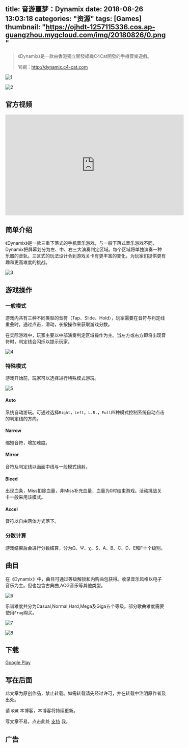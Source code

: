 title: 音游噩梦：Dynamix
date: 2018-08-26 13:03:18
categories: "资源"
tags: [Games]
thumbnail: "https://ojhdt-1257115336.cos.ap-guangzhou.myqcloud.com/img/20180826/0.png"
---
>《Dynamix》是一款由香港獨立開發組織C4Cat開發的手機音樂遊戲。
>
>官網：http://dynamix.c4-cat.com

![1](https://ojhdt-1257115336.cos.ap-guangzhou.myqcloud.com/img/20180826/1.png)

![2](https://ojhdt-1257115336.cos.ap-guangzhou.myqcloud.com/img/20180826/2.png)

## 官方视频

<iframe width="560" height="315" src="https://www.youtube.com/embed/Dph6gHJB7SI?rel=0" frameborder="0" allow="autoplay; encrypted-media" allowfullscreen></iframe>

## 简单介绍

《Dynamix》是一款三重下落式的手机音乐游戏，与一般下落式音乐游戏不同，Dynamix把屏幕划分为左、中、右三大演奏判定区域。每个区域将单独演奏一种乐器的音轨。三区式的玩法设计令到游戏关卡有更丰富的变化，为玩家们提供更有趣和更高难度的挑战。

![3](https://ojhdt-1257115336.cos.ap-guangzhou.myqcloud.com/img/20180826/3.png)

## 游戏操作

### 一般模式

游戏内共有三种不同类型的音符（Tap、Slide、Hold），玩家需要在音符与判定线重叠时，通过点击，滑动，长按操作来获取游戏分数。

在实际游戏中，玩家主要以中部演奏判定区域操作为主。当左方或右方即将出现音符时，判定线会闪烁以提示玩家。

![4](https://ojhdt-1257115336.cos.ap-guangzhou.myqcloud.com/img/20180826/4.png)

### 特殊模式

游戏开始前，玩家可以选择进行特殊模式游玩。

![5](https://ojhdt-1257115336.cos.ap-guangzhou.myqcloud.com/img/20180826/5.png)

#### Auto

系统自动游玩。可通过选择`Right`，`Left`，`L.R.`，`Full`四种模式控制系统自动点击的判定线的方向。

#### Narrow

缩短音符，增加难度。

#### Mirror

音符及判定线以画面中线与一般模式镜射。

#### Bleed

出现血条，Miss扣除血量，非Miss补充血量，血量为0时结束游戏。活动挑战关卡一般采用该模式。

#### Accel

音符以自由落体方式落下。

### 分数计算

游戏结束后会进行分数结算，分为Ω、Ψ、χ、S、A、B、C、D、E和F十个级别。


## 曲目

在《Dynamix》中，曲目可通过等级解锁和内购曲包获得。收录音乐风格以电子音乐为主。但也包含古典曲,ACG音乐等其他类型。

![6](https://ojhdt-1257115336.cos.ap-guangzhou.myqcloud.com/img/20180826/6.png)

乐谱难度共分为Casual,Normal,Hard,Mega及Giga五个等级。部分歌曲难度需要使用`Frag`购买。

![7](https://ojhdt-1257115336.cos.ap-guangzhou.myqcloud.com/img/20180826/7.png)

![8](https://ojhdt-1257115336.cos.ap-guangzhou.myqcloud.com/img/20180826/8.png)

## 下载
[Google Play](https://play.google.com/store/apps/details?id=com.c4cat.dynamix)

## 写在后面
此文章为原创作品，禁止转载。如需转载请先经过许可，并在转载中注明原作者及出处。

请 `收藏` 本博客，本博客将持续更新。

写文章不易，点击此处 [支持](https://ojhdt.club/donate) 我。

## 广告
<script async src="//pagead2.googlesyndication.com/pagead/js/adsbygoogle.js"></script>
<ins class="adsbygoogle"
     style="display:block; text-align:center;"
     data-ad-layout="in-article"
     data-ad-format="fluid"
     data-ad-client="ca-pub-1043177129475579"
     data-ad-slot="7254716173"></ins>
<script>
     (adsbygoogle = window.adsbygoogle || []).push({});
</script>